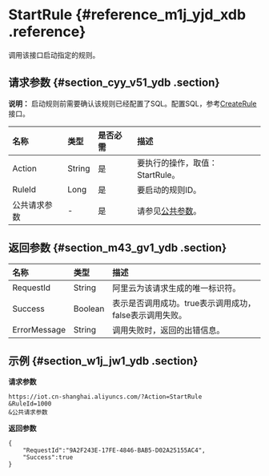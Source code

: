 # StartRule {#reference_m1j_yjd_xdb .reference}

调用该接口启动指定的规则。

## 请求参数 {#section_cyy_v51_ydb .section}

**说明：** 启动规则前需要确认该规则已经配置了SQL。配置SQL，参考[CreateRule](intl.zh-CN/云端开发指南/云端API参考/规则引擎/CreateRule.md#)接口。

|名称|类型|是否必需|描述|
|:-|:-|:---|:-|
|Action|String|是|要执行的操作，取值：StartRule。|
|RuleId|Long|是|要启动的规则ID。|
|公共请求参数|-|是|请参见[公共参数](intl.zh-CN/云端开发指南/云端API参考/公共参数.md#)。|

## 返回参数 {#section_m43_gv1_ydb .section}

|名称|类型|描述|
|:-|:-|:-|
|RequestId|String|阿里云为该请求生成的唯一标识符。|
|Success|Boolean|表示是否调用成功。true表示调用成功，false表示调用失败。|
|ErrorMessage|String|调用失败时，返回的出错信息。|

## 示例 {#section_w1j_jw1_ydb .section}

**请求参数**

```
https://iot.cn-shanghai.aliyuncs.com/?Action=StartRule
&RuleId=1000
&公共请求参数
```

**返回参数**

```
{
    "RequestId":"9A2F243E-17FE-4846-BAB5-D02A25155AC4",
    "Success":true
}
```

